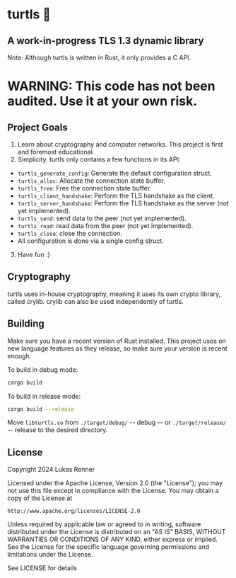 # turtls 🐢

## A work-in-progress TLS 1.3 dynamic library
Note: Although turtls is written in Rust, it only provides a C API.

WARNING: This code has not been audited. Use it at your own risk.
================================================================

## Project Goals
1. Learn about cryptography and computer networks. This project is first and foremost educational.
2. Simplicity. turtls only contains a few functions in its API:
- `turtls_generate_config`: Generate the default configuration struct.
- `turtls_alloc`: Allocate the connection state buffer.
- `turtls_free`: Free the connection state buffer.
- `turtls_client_handshake`: Perform the TLS handshake as the client.
- `turtls_server_handshake`: Perform the TLS handshake as the server (not yet implemented).
- `turtls_send`: send data to the peer (not yet implemented).
- `turtls_read`: read data from the peer (not yet implemented).
- `turtls_close`: close the connection.
- All configuration is done via a single config struct.
3. Have fun :)

## Cryptography
turtls uses in-house cryptography, meaning it uses its own crypto library, called crylib.
crylib can also be used independently of turtls.

## Building
Make sure you have a recent version of Rust installed. This project uses on new language features as they release,
so make sure your version is recent enough.

To build in debug mode:
```bash
cargo build
```

To build in release mode:
```bash
cargo build --release
```

Move `libturtls.so` from `./target/debug/` -- debug -- or `./target/release/` -- release to the desired directory.

## License
Copyright 2024 Lukas Renner

Licensed under the Apache License, Version 2.0 (the "License");
you may not use this file except in compliance with the License.
You may obtain a copy of the License at

    http://www.apache.org/licenses/LICENSE-2.0

Unless required by applicable law or agreed to in writing, software
distributed under the License is distributed on an "AS IS" BASIS,
WITHOUT WARRANTIES OR CONDITIONS OF ANY KIND, either express or implied.
See the License for the specific language governing permissions and
limitations under the License.

See LICENSE for details
